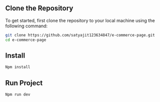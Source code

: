 
## Clone the Repository

To get started, first clone the repository to your local machine using the following command:

```bash
git clone https://github.com/satyajit123634847/e-commerce-page.git
cd e-commerce-page
```

## Install 

```bash
Npm install
```

## Run Project 
```bash
Npm run dev
```
